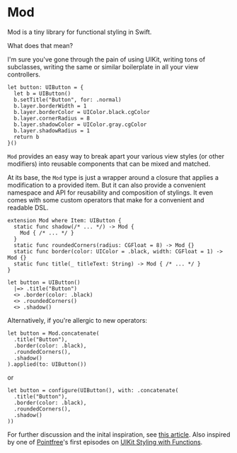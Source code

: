 # Mod

Mod is a tiny library for functional styling in Swift.

What does that mean?

I'm sure you've gone through the pain of using UIKit, writing tons of subclasses, writing the same or similar boilerplate in all your view controllers.

```
let button: UIButton = {
  let b = UIButton()
  b.setTitle("Button", for: .normal)
  b.layer.borderWidth = 1
  b.layer.borderColor = UIColor.black.cgColor
  b.layer.cornerRadius = 8
  b.layer.shadowColor = UIColor.gray.cgColor
  b.layer.shadowRadius = 1
  return b
}()
```

`Mod` provides an easy way to break apart your various view styles (or other modifiers) into reusable components that can be mixed and matched.

At its base, the `Mod` type is just a wrapper around a closure that applies a modification to a provided item. But it can also provide a convenient namespace and API for reusability and composition of stylings. It even comes with some custom operators that make for a convenient and readable DSL.
```
extension Mod where Item: UIButton {
  static func shadow(/* ... */) -> Mod {
    Mod { /* ... */ }
  }
  static func roundedCorners(radius: CGFloat = 8) -> Mod {}
  static func border(color: UIColor = .black, width: CGFloat = 1) -> Mod {}
  static func title(_ titleText: String) -> Mod { /* ... */ }
}

let button = UIButton()
  |=> .title("Button")
  <> .border(color: .black)
  <> .roundedCorners()
  <> .shadow()
```
Alternatively, if you're allergic to new operators:
```
let button = Mod.concatenate(
  .title("Button"),
  .border(color: .black),
  .roundedCorners(),
  .shadow()
).applied(to: UIButton())
```
or
```
let button = configure(UIButton(), with: .concatenate(
  .title("Button"),
  .border(color: .black),
  .roundedCorners(),
  .shadow()
))
```

For further discussion and the inital inspiration, see [this article](http://jonbash.com/blog/composable-styling/). Also inspired by one of [Pointfree](https://www.pointfree.co/)'s first episodes on [UIKit Styling with Functions](https://www.pointfree.co/episodes/ep3-uikit-styling-with-functions).

